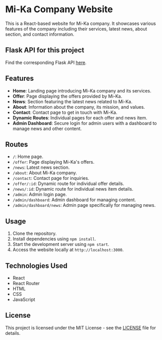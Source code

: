 # Mi-Ka Company Website

This is a React-based website for Mi-Ka company. It showcases various features of the company including their services, latest news, about section, and contact information.

## Flask API for this project
Find the corresponding Flask API [here](https://github.com/M-Itrych/Mi-Ka_Backend).


## Features

- **Home**: Landing page introducing Mi-Ka company and its services.
- **Offer**: Page displaying the offers provided by Mi-Ka.
- **News**: Section featuring the latest news related to Mi-Ka.
- **About**: Information about the company, its mission, and values.
- **Contact**: Contact page to get in touch with Mi-Ka.
- **Dynamic Routes**: Individual pages for each offer and news item.
- **Admin Dashboard**: Secure login for admin users with a dashboard to manage news and other content.

## Routes

- `/`: Home page.
- `/offer`: Page displaying Mi-Ka's offers.
- `/news`: Latest news section.
- `/about`: About Mi-Ka company.
- `/contact`: Contact page for inquiries.
- `/offer/:id`: Dynamic route for individual offer details.
- `/news/:id`: Dynamic route for individual news item details.
- `/admin`: Admin login page.
- `/admin/dashboard`: Admin dashboard for managing content.
- `/admin/dashboard/news`: Admin page specifically for managing news.

## Usage

1. Clone the repository.
2. Install dependencies using `npm install`.
3. Start the development server using `npm start`.
4. Access the website locally at `http://localhost:3000`.

## Technologies Used

- React
- React Router
- HTML
- CSS
- JavaScript

## License

This project is licensed under the MIT License - see the [LICENSE](LICENSE) file for details.
